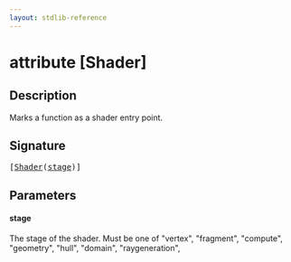 ```yaml
---
layout: stdlib-reference
---
```


# attribute [Shader]

## Description

Marks a function as a shader entry point.

## Signature

<pre>
[<a href=".html">Shader</a>(<a href=".html#decl-stage" class="code_param">stage</a>)]
</pre>

## Parameters

####  <a id="decl-stage"></a>stage
The stage of the shader. Must be one of "vertex", "fragment", "compute", "geometry", "hull", "domain", "raygeneration",


